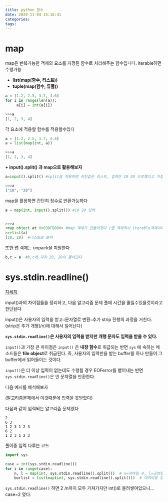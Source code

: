 ```yaml
---
title: python 함수
date: 2020-11-04 15:16:41
categories:
tags:
---
```


# map

 map은 반복가능한 객체의 요소를 지정된 함수로 처리해주는 함수입니다. iterable하면 수행가능

- **list(map(함수, 리스트))**
- **tuple(map(함수, 튜플))**

```python
a = [1.2, 2.5, 3.7, 4.6]
for i in range(len(a)):
     a[i] = int(a[i])

>>>a
[1, 2, 3, 4]
```

각 요소에 적용할 함수를 적용할수있다

```python
a = [1.2, 2.5, 3.7, 4.6]
a = list(map(int, a))

>>>a
[1, 2, 3, 4]
```

__\+ input().split() 과 map으로 활용해보자__

```python
a=input().split() #split을 적용하면 리턴값은 리스트, 입력은 10 20 으로했다고 가정

>>>a
["10", "20"]
```

map을 활용하면 간단히 정수로 반환가능하다

```python
a = map(int, input().split()) #10 20 입력


>>>a
<map object at 0x03DFB0D0> #map 객체가 만들어졌다 (맵 객체역시 iterable객체이다)
>>>list(a)
[10, 20]  #리스트로 출력
```

또한 맵 객체는 unpack을 지원한다

```python
b,c = a  #b,c에 각각 10, 20이 들어간다
```

# sys.stdin.readline()

[자세히](https://velog.io/@gouz7514/%ED%8C%8C%EC%9D%B4%EC%8D%AC-input-vs-sys.stdin.readline)

input()과의 차이점들을 정리하고, 다음 알고리즘 문제 풀때 시간을 줄일수있을것이라고 판단된다

input()은  사용자의 입력을 받고` → `문자열로 변환` → `추가 strip 진행의 과정을 거친다. (strip은 추가 개행(/n)에 대해서 일어난다)

__`sys.stdin.readline()`은 사용자의 입력을 받지만 개행 문자도 입력을 받을 수 있다.__

`input()`과 가장 큰 차이점은 `input()` 은 **내장 함수**로 취급되는 반면 `sys` 에 속하는 메소드들은 **file object**로 취급된다. 즉, 사용자의 입력만을 받는 buffer를 하나 만들어 그 buffer에서 읽어들이는 것이다.

`input()`은 더 이상 입력이 없는데도 수행될 경우 EOFerror를 뱉어내는 반면 `sys.stdin.readline()`은 빈 문자열을 반환한다.

다음 예시를 해석해보자

(알고리즘문제에서 이것때문에 입력을 못받았다)

다음과 같이 입력되는 알고리즘 문제였다

```
2
6 3
1 2 3 1 2 3 
6 2 
1 2 3 1 2 3
```

풀이중 입력 다루는 코드

```python
import sys

case = int(sys.stdin.readline())
for i in range(case):
    n, l = map(int, sys.stdin.readline().split())  # n=대여일 수, l=공연팀 수
    borlist = list(map(int, sys.stdin.readline().split()))  # 대여비용 입력받음
```

`sys.stdin.readline()` 하면 2 /n까지 모두 가져가지만 int()로 둘려쌓여있으니... case=2 였다. 


